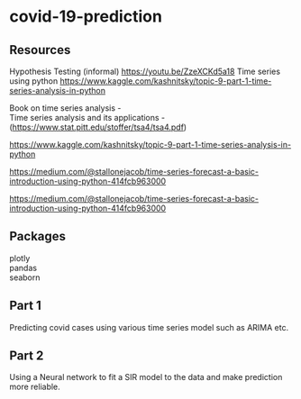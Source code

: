 # covid-19-prediction

## Resources  
Hypothesis Testing (informal) https://youtu.be/ZzeXCKd5a18
Time series using python https://www.kaggle.com/kashnitsky/topic-9-part-1-time-series-analysis-in-python

Book on time series analysis -  
Time series analysis and its applications - (https://www.stat.pitt.edu/stoffer/tsa4/tsa4.pdf)


https://www.kaggle.com/kashnitsky/topic-9-part-1-time-series-analysis-in-python  

https://medium.com/@stallonejacob/time-series-forecast-a-basic-introduction-using-python-414fcb963000  

https://medium.com/@stallonejacob/time-series-forecast-a-basic-introduction-using-python-414fcb963000
## Packages 
plotly   
pandas  
seaborn  

## Part 1
Predicting covid cases using various time series model such as ARIMA etc.

## Part 2
Using a Neural network to fit a SIR model to the data and make prediction more reliable.

## 